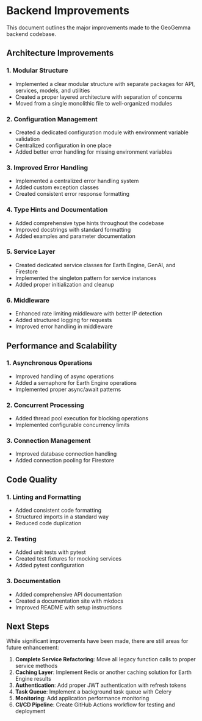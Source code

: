 # Backend Improvements

This document outlines the major improvements made to the GeoGemma backend codebase.

## Architecture Improvements

### 1. Modular Structure
- Implemented a clear modular structure with separate packages for API, services, models, and utilities
- Created a proper layered architecture with separation of concerns
- Moved from a single monolithic file to well-organized modules

### 2. Configuration Management
- Created a dedicated configuration module with environment variable validation
- Centralized configuration in one place
- Added better error handling for missing environment variables

### 3. Improved Error Handling
- Implemented a centralized error handling system
- Added custom exception classes
- Created consistent error response formatting

### 4. Type Hints and Documentation
- Added comprehensive type hints throughout the codebase
- Improved docstrings with standard formatting
- Added examples and parameter documentation

### 5. Service Layer
- Created dedicated service classes for Earth Engine, GenAI, and Firestore
- Implemented the singleton pattern for service instances
- Added proper initialization and cleanup

### 6. Middleware
- Enhanced rate limiting middleware with better IP detection
- Added structured logging for requests
- Improved error handling in middleware

## Performance and Scalability

### 1. Asynchronous Operations
- Improved handling of async operations
- Added a semaphore for Earth Engine operations
- Implemented proper async/await patterns

### 2. Concurrent Processing
- Added thread pool execution for blocking operations
- Implemented configurable concurrency limits

### 3. Connection Management
- Improved database connection handling
- Added connection pooling for Firestore

## Code Quality

### 1. Linting and Formatting
- Added consistent code formatting
- Structured imports in a standard way
- Reduced code duplication

### 2. Testing
- Added unit tests with pytest
- Created test fixtures for mocking services
- Added pytest configuration

### 3. Documentation
- Added comprehensive API documentation
- Created a documentation site with mkdocs
- Improved README with setup instructions

## Next Steps

While significant improvements have been made, there are still areas for future enhancement:

1. **Complete Service Refactoring**: Move all legacy function calls to proper service methods
2. **Caching Layer**: Implement Redis or another caching solution for Earth Engine results
3. **Authentication**: Add proper JWT authentication with refresh tokens
4. **Task Queue**: Implement a background task queue with Celery
5. **Monitoring**: Add application performance monitoring
6. **CI/CD Pipeline**: Create GitHub Actions workflow for testing and deployment 